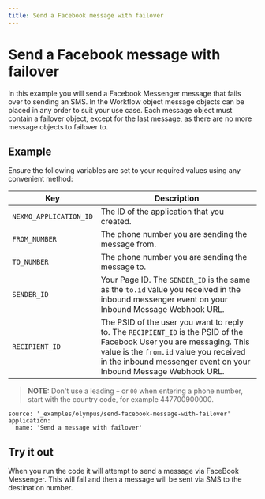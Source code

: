 ```yaml
---
title: Send a Facebook message with failover
---
```


# Send a Facebook message with failover

In this example you will send a Facebook Messenger message that fails over to sending an SMS. In the Workflow object message objects can be placed in any order to suit your use case. Each message object must contain a failover object, except for the last message, as there are no more message objects to failover to.

## Example

Ensure the following variables are set to your required values using any convenient method:

Key | Description
-- | --
`NEXMO_APPLICATION_ID` | The ID of the application that you created.
`FROM_NUMBER` | The phone number you are sending the message from.
`TO_NUMBER` | The phone number you are sending the message to.
`SENDER_ID` | Your Page ID. The `SENDER_ID` is the same as the `to.id` value you received in the inbound messenger event on your Inbound Message Webhook URL.
`RECIPIENT_ID` | The PSID of the user you want to reply to. The `RECIPIENT_ID` is the PSID of the Facebook User you are messaging. This value is the `from.id` value you received in the inbound messenger event on your Inbound Message Webhook URL.

> **NOTE:** Don't use a leading `+` or `00` when entering a phone number, start with the country code, for example 447700900000.

```building_blocks
source: '_examples/olympus/send-facebook-message-with-failover'
application:
  name: 'Send a message with failover'
```

## Try it out

When you run the code it will attempt to send a message via FaceBook Messenger. This will fail and then a message will be sent via SMS to the destination number.

